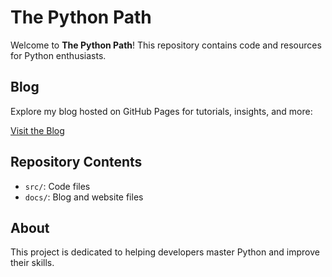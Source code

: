 # The Python Path

Welcome to **The Python Path**! This repository contains code and resources for Python enthusiasts.

## Blog
Explore my blog hosted on GitHub Pages for tutorials, insights, and more:

[Visit the Blog](https://santhanarayana.github.io/ThePythonPath/)

## Repository Contents
- `src/`: Code files
- `docs/`: Blog and website files

## About
This project is dedicated to helping developers master Python and improve their skills.
